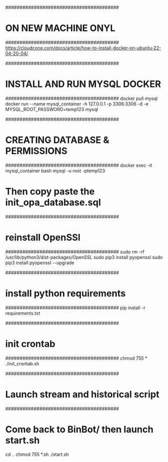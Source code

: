 ########################################
# ON NEW MACHINE ONYL
########################################
https://cloudcone.com/docs/article/how-to-install-docker-on-ubuntu-22-04-20-04/

########################################
# INSTALL AND RUN MYSQL DOCKER
########################################
docker pull mysql
docker run --name mysql_container -h 127.0.0.1 -p 3306:3306 -d -e MYSQL_ROOT_PASSWORD=temp123 mysql


########################################
# CREATING DATABASE & PERMISSIONS
########################################
docker exec -it mysql_container bash 
mysql -u root -ptemp123 
# Then copy paste the init_opa_database.sql


########################################
# reinstall OpenSSl
########################################
sudo rm -rf /usr/lib/python3/dist-packages/OpenSSL
sudo pip3 install pyopenssl
sudo pip3 install pyopenssl --upgrade

########################################
# install python requirements
########################################
pip install -r requirements.txt 

########################################
# init crontab
########################################
chmod 755 *
./init_crontab.sh

########################################
# Launch stream and historical script 
########################################
# Come back to BinBot/ then launch start.sh
cd ..
chmod 755 *.sh
./start.sh

